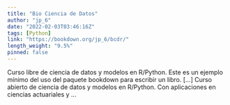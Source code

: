 ```yaml
---
title: "Bio Ciencia de Datos"
author: "jp_6"
date: "2022-02-03T03:46:16Z"
tags: [Python]
link: "https://bookdown.org/jp_6/bcdr/"
length_weight: "9.5%"
pinned: false
---
```


Curso libre de ciencia de datos y modelos en R/Python. Este es un ejemplo mínimo del uso del paquete bookdown para escribir un libro. [...] Curso abierto de ciencia de datos y modelos en R/Python. Con aplicaciones en ciencias actuariales y ...
